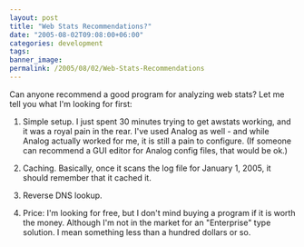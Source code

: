 ```yaml
---
layout: post
title: "Web Stats Recommendations?"
date: "2005-08-02T09:08:00+06:00"
categories: development 
tags: 
banner_image: 
permalink: /2005/08/02/Web-Stats-Recommendations
---
```


Can anyone recommend a good program for analyzing web stats? Let me tell you what I'm looking for first:

1) Simple setup. I just spent 30 minutes trying to get awstats working, and it was a royal pain in the rear. I've used Analog as well - and while Analog actually worked for me, it is still a pain to configure. (If someone can recommend a GUI editor for Analog config files, that would be ok.)

2) Caching. Basically, once it scans the log file for January 1, 2005, it should remember that it cached it.

3) Reverse DNS lookup.

4) Price: I'm looking for free, but I don't mind buying a program if it is worth the money. Although I'm not in the market for an "Enterprise" type solution. I mean something less than a hundred dollars or so.